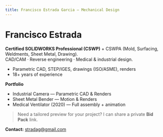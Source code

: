 ```yaml
---
title: Francisco Estrada Garcia — Mechanical Design
---
```

# Francisco Estrada
**Certified SOLIDWORKS Professional (CSWP)** + CSWPA (Mold, Surfacing, Weldments, Sheet Metal, Drawing).  
CAD/CAM · Reverse engineering · Medical & industrial design.

- Parametric CAD, STEP/IGES, drawings (ISO/ASME), renders  
- 18+ years of experience

**Portfolio**
- Industrial Camera — Parametric CAD & Renders  
- Sheet Metal Bender — Motion & Renders  
- Medical Ventilator (2020) — Full assembly + animation

> Need a tailored preview for your project? I can share a private **Bid Pack** link.

**Contact:** stradag@gmail.com

